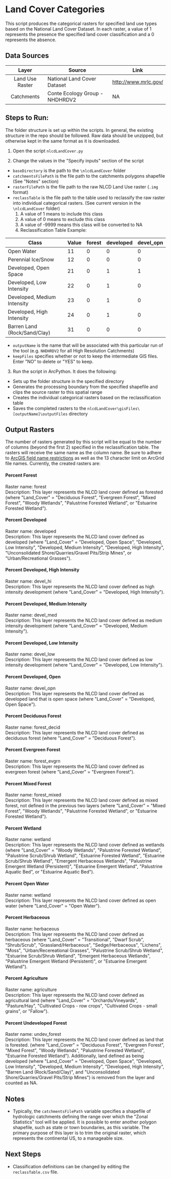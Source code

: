 Land Cover Categories
=====================

This script produces the categorical rasters for specified land use types based 
on the National Land Cover Dataset. In each raster, a value of 1 represents the 
presence the specified land cover classification and a 0 represents the absence.


## Data Sources
| Layer           | Source                          | Link                 |
|:-----:          | ------                          | ----                 |
| Land Use Raster | National Land Cover Dataset     | http://www.mrlc.gov/ |
| Catchments      | Conte Ecology Group - NHDHRDV2  | NA                   |

## Steps to Run:

The folder structure is set up within the scripts. In general, the existing 
structure in the repo should be followed. Raw data should be unzipped, but 
otherwise kept in the same format as it is downloaded.

1. Open the script `nlcdLandCover.py`

2. Change the values in the "Specify inputs" section of the script
 - `baseDirectory` is the path to the `\nlcdLandCover` folder
 - `catchmentsFilePath` is the file path to the catchments polygons shapefile 
 (See "Notes" section)
 - `rasterFilePath` is the file path to the raw NLCD Land Use raster (`.img` 
 format)
 - `reclassTable` is the file path to the table used to reclassify the raw 
 raster into individual categorical rasters. (See current version in the 
 `\nlcdLandCover` folder)
    1. A value of 1 means to include this class
    2. A value of 0 means to exclude this class
    3. A value of -9999 means this class will be converted to NA 
    4. Reclassification Table Example: 

| Class                        | Value  | forest | developed | devel_opn |
| -----                        | -----  | ------ | --------- | --------- |
| Open Water                   |  11    |	0      | 0         | 0         |
| Perennial Ice/Snow           |	12    |	0	     | 0         | 0         |
| Developed, Open Space        |	21    |	0      | 1         | 1         |
| Developed, Low Intensity     |	22    |	0      | 1         | 0         |
| Developed, Medium Intensity  |	23    |	0      | 1         | 0         |
| Developed, High Intensity    |	24    |	0      | 1         | 0         |
| Barren Land (Rock/Sand/Clay) |	31    |	0      | 0         | 0         |

 - `outputName` is the name that will be associated with this particular run 
 of the tool (e.g. `NHDHRDV2` for all High Resolution Catchments)
 - `keepFiles` specifies whether or not to keep the intermediate GIS files. 
 Enter "NO" to delete or "YES" to keep.
 
3. Run the script in ArcPython. It does the following:
 - Sets up the folder structure in the specified directory
 - Generates the processing boundary from the specified shapefile and clips 
 the source raster to this spatial range
 - Creates the individual categorical rasters based on the reclassification 
 table
 - Saves the completed rasters to the 
 `nlcdLandCover\gisFiles\[outputName]\outputFiles` directory

## Output Rasters

The number of rasters generated by this script will be equal to the number of 
columns (beyond the first 2) specified in the reclassification table. The 
rasters will receive the same name as the column name. Be sure to adhere to 
[ArcGIS field name restrictions](http://resources.arcgis.com/en/help/main/10.2/index.html#/Fundamentals_of_adding_and_deleting_fields/005s0000000t000000/) as well as the 13 character limit 
on ArcGrid file names. Currently, the created rasters are:

#### Percent Forest
Raster name: forest <br>
Description: This layer represents the NLCD land cover defined as forested 
(where "Land_Cover" = "Deciduous Forest", "Evergreen Forest", "Mixed Forest", 
"Woody Wetlands", "Palustrine Forested Wetland", or "Estuarine Forested 
Wetland").

#### Percent Developed
Raster name: developed <br>
Description: This layer represents the NLCD land cover defined as developed 
(where "Land_Cover" = "Developed, Open Space", "Developed, Low Intensity", 
"Developed, Medium Intensity", "Developed, High Intensity", "Unconsolidated 
Shore/Quarries/Gravel Pits/Strip Mines", or "Urban/Recreational Grasses").

#### Percent Developed, High Intensity
Raster name: devel_hi <br>
Description: This layer represents the NLCD land cover defined as high 
intensity development (where "Land_Cover" = "Developed, High Intensity").

#### Percent Developed, Medium Intensity
Raster name: devel_med <br>
Description: This layer represents the NLCD land cover defined as medium 
intensity development (where "Land_Cover" = "Developed, Medium Intensity").

#### Percent Developed, Low Intensity
Raster name: devel_low <br>
Description: This layer represents the NLCD land cover defined as low intensity 
development (where "Land_Cover" = "Developed, Low Intensity").

#### Percent Developed, Open
Raster name: devel_opn <br>
Description: This layer represents the NLCD land cover defined as developed 
land that is open space (where "Land_Cover" = "Developed, Open Space").

#### Percent Deciduous Forest
Raster name: forest_decid <br>
Description: This layer represents the NLCD land cover defined as deciduous 
forest (where "Land_Cover" = "Deciduous Forest").

#### Percent Evergreen Forest
Raster name: forest_evgrn <br>
Description: This layer represents the NLCD land cover defined as evergreen 
forest (where "Land_Cover" = "Evergreen Forest").

#### Percent Mixed Forest
Raster name: forest_mixed <br>
Description: This layer represents the NLCD land cover defined as mixed forest, 
not defined in the previous two layers (where "Land_Cover" = "Mixed Forest", 
"Woody Wetlands", "Palustrine Forested Wetland", or "Estuarine Forested 
Wetland").

#### Percent Wetland
Raster name: wetland <br>
Description: This layer represents the NLCD land cover defined as wetlands 
(where "Land_Cover" = "Woody Wetlands", "Palustrine Forested Wetland", 
"Palustrine Scrub/Shrub Wetland", "Estuarine Forested Wetland", "Estuarine 
Scrub/Shrub Wetland", "Emergent Herbaceous Wetlands", "Palustrine Emergent
Wetland (Persistent)", "Estuarine Emergent Wetland", "Palustrine Aquatic 
Bed", or "Estuarine Aquatic Bed").

#### Percent Open Water
Raster name: wetland <br>
Description: This layer represents the NLCD land cover defined as open water 
(where "Land_Cover" = "Open Water").

#### Percent Herbaceous
Raster name: herbaceous <br>
Description: This layer represents the NLCD land cover defined as herbaceous 
(where "Land_Cover" = "Transitional", "Dwarf Scrub", "Shrub/Scrub", 
"Grassland/Herbaceous", "Sedge/Herbaceous", "Lichens", "Moss", 
"Urban/Recereational Grasses", "Palustrine Scrub/Shrub Wetland", "Estuarine 
Scrub/Shrub Wetland", "Emergent Herbaceous Wetlands", "Palustrine Emergent 
Wetland (Persistent)", or "Estuarine Emergent Wetland").

#### Percent Agriculture
Raster name: agriculture <br>
Description: This layer represents the NLCD land cover defined as agricultural 
land (where "Land_Cover" = "Orchards/Vineyards", "Pasture/Hay", "Cultivated 
Crops - row crops", "Cultivated Crops - small grains", or "Fallow").

#### Percent Undeveloped Forest
Raster name: undev_forest <br>
Description: This layer represents the NLCD land cover defined as land that is 
forested. (where "Land_Cover" = "Deciduous Forest", "Evergreen Forest", "Mixed 
Forest", "Woody Wetlands", "Palustrine Forested Wetland", "Estuarine Forested 
Wetland"). Additionally, land defined as being developed (where "Land_Cover" = 
"Developed, Open Space", "Developed, Low Intensity", "Developed, Medium 
Intensity", "Developed, High Intensity", "Barren Land (Rock/Sand/Clay)", and 
"Unconsolidated Shore/Quarries/Gravel Pits/Strip Mines") is removed from the 
layer and counted as NA.


## Notes

- Typically, the `catchmentsFilePath` variable specifies a shapefile of 
hydrologic catchments defining the range over which the "Zonal Statistics" tool 
will be applied. It is possible to enter another polygon shapefile, such as 
state or town boundaries, as this variable. The primary purpose of this layer is 
to trim the original raster, which represents the continental US, to a manageable 
size.

## Next Steps
- Classification definitions can be changed by editing the `reclassTable.csv` 
file.